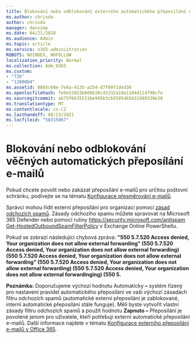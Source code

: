 ```yaml
---
title: Blokování nebo odblokování externího automatického přeposílání e-mailů
ms.author: chrisda
author: chrisda
manager: dansimp
ms.date: 04/21/2020
ms.audience: Admin
ms.topic: article
ms.service: o365-administration
ROBOTS: NOINDEX, NOFOLLOW
localization_priority: Normal
ms.collection: Adm_O365
ms.custom:
- "726"
- "1200004"
ms.assetid: 8865c68e-7e8a-4135-a254-d7f69f1ded30
ms.openlocfilehash: fe9e52023b809b38c43332a10a1184d114798cfe
ms.sourcegitcommit: ab75f66355116e995b3cb5505465b31989339e28
ms.translationtype: MT
ms.contentlocale: cs-CZ
ms.lasthandoff: 08/13/2021
ms.locfileid: "58315867"
---
```

# <a name="block-or-unblock-eternal-automatic-email-forwarding"></a>Blokování nebo odblokování věčných automatických přeposílání e-mailů

Pokud chcete povolit nebo zakázat přeposílání e-mailů pro určitou poštovní schránku, podívejte se na tématu [Konfigurace přesměrování e-mailů](https://docs.microsoft.com/microsoft-365/admin/email/configure-email-forwarding).

Správci mohou řídit externí přeposílání pro organizaci pomocí [zásad odchozích spamů](https://docs.microsoft.com/microsoft-365/security/office-365-security/configure-the-outbound-spam-policy). Zásady odchozího spamu můžete spravovat na Microsoft 365 Defender nebo pomocí rutiny <https://security.microsoft.com/antispam> [Get-HostedOutboundSpamFilterPolicy](https://docs.microsoft.com/powershell/module/exchange/get-hostedoutboundspamfilterpolicy) v Exchange Online PowerShellu.

Pokud se zobrazí následující chybová zpráva: **"550 5.7.520 Access denied, Your organization does not allow external forwarding" (550 5.7.520 Access denied, Your organization does not allow external forwarding) (550 5.7.520 Access denied, Your organization does not allow external forwarding" (550 5.7.520 Access denied, Your organization does not allow external forwarding) (550 5.7.520 Access denied, Your organization does not allow external forwardinging) (550 5.**

**Poznámka:** Doporučujeme výchozí hodnotu Automaticky **–**  systém řízený pro nastavení pravidel automatického přeposílání ve vaší výchozí zásadách filtru odchozích spamů (automatické externí přeposílání je zablokované, interní automatické přeposílání stále funguje). Měli byste vytvořit vlastní zásady filtru odchozích spamů a použít hodnotu **Zapnuto –** Přeposílání je povolené jenom pro uživatele, kteří potřebují externí automatické přeposílání e-mailů. Další informace najdete v tématu [Konfigurace externího přeposílání e-mailů v Office 365](https://docs.microsoft.com/microsoft-365/security/office-365-security/external-email-forwarding).
